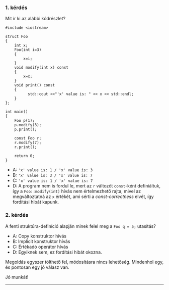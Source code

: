 ### 1. kérdés
Mit ír ki az alábbi kódrészlet?

```
#include <iostream>

struct Foo
{
    int x;
    Foo(int i=3)
    {
        x=i;
    }
    void modify(int x) const
    {
        x=x;
    }
    void print() const
    {
          std::cout <<"'x' value is: " << x << std::endl;
    }
};

int main()
{
    Foo p(1);
    p.modify(3);
    p.print();

    const Foo r;
    r.modify(7);
    r.print();

    return 0;
}
```

 - A: `'x' value is: 1 / 'x' value is: 3`
 - B: `'x' value is: 3 / 'x' value is: 7`
 - C: `'x' value is: 1 / 'x' value is: 7`
 - D: A program nem is fordul le, mert az `r` változót `const`-ként definiáltuk, így a `Foo::modify(int)` hívás nem értelmezhető rajta, mivel az megváltoztatná az `x` értékét, ami sérti a *const-correctness* elvét, így fordítási hibát kapunk.


### 2. kérdés

A fenti struktúra-definíció alapján minek felel meg a `Foo q = 5;` utasítás?

 - A: Copy konstruktor hívás
 - B: Implicit konstruktor hívás
 - C: Értékadó operátor hívás
 - D: Egyiknek sem, ez fordítási hibát okozna.



Megoldás egyszer tölthető fel, módosításra nincs lehetőség. Mindenhol egy, és pontosan egy jó válasz van.

Jó munkát!

<hr/>


